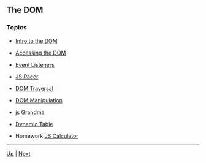 ## The DOM

### Topics
*  [Intro to the DOM](introToDom/README.md) 
*  [Accessing the DOM](accessingTheDom/README.md) 
*  [Event Listeners](eventListeners/README.md) 
*  [JS Racer](jsRacer.md) 
*  [DOM Traversal](domTraversal/README.md) 
*  [DOM Manipulation](domManipulation/README.md) 
*  [js Grandma](jsGrandma/README.md) 
*  [Dynamic Table](tableBuilder.md) 

* Homework  [JS Calculator](jsCalculator/README.md) 

<hr>

[Up](../README.md) | [Next](introToDom/README.md)

